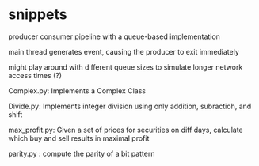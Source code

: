 # snippets

producer consumer pipeline with a queue-based implementation

main thread generates event, causing the producer to exit immediately

might play around with different queue sizes to simulate longer network access times (?)

Complex.py: Implements a Complex Class

Divide.py: Implements integer division using only addition, subractioh, and shift

max_profit.py: Given a set of prices for securities on diff days, calculate which buy and sell results in maximal profit

parity.py : compute the parity of a bit pattern
